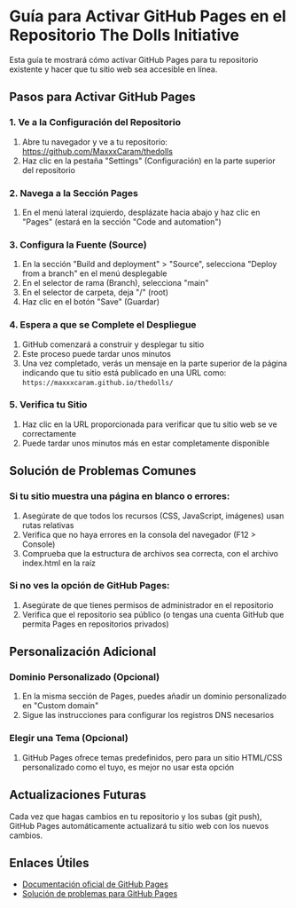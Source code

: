 # Guía para Activar GitHub Pages en el Repositorio The Dolls Initiative

Esta guía te mostrará cómo activar GitHub Pages para tu repositorio existente y hacer que tu sitio web sea accesible en línea.

## Pasos para Activar GitHub Pages

### 1. Ve a la Configuración del Repositorio

1. Abre tu navegador y ve a tu repositorio: https://github.com/MaxxxCaram/thedolls
2. Haz clic en la pestaña "Settings" (Configuración) en la parte superior del repositorio

### 2. Navega a la Sección Pages

1. En el menú lateral izquierdo, desplázate hacia abajo y haz clic en "Pages" (estará en la sección "Code and automation")

### 3. Configura la Fuente (Source)

1. En la sección "Build and deployment" > "Source", selecciona "Deploy from a branch" en el menú desplegable
2. En el selector de rama (Branch), selecciona "main" 
3. En el selector de carpeta, deja "/" (root)
4. Haz clic en el botón "Save" (Guardar)

### 4. Espera a que se Complete el Despliegue

1. GitHub comenzará a construir y desplegar tu sitio
2. Este proceso puede tardar unos minutos
3. Una vez completado, verás un mensaje en la parte superior de la página indicando que tu sitio está publicado en una URL como:
   `https://maxxxcaram.github.io/thedolls/`

### 5. Verifica tu Sitio

1. Haz clic en la URL proporcionada para verificar que tu sitio web se ve correctamente
2. Puede tardar unos minutos más en estar completamente disponible

## Solución de Problemas Comunes

### Si tu sitio muestra una página en blanco o errores:

1. Asegúrate de que todos los recursos (CSS, JavaScript, imágenes) usan rutas relativas
2. Verifica que no haya errores en la consola del navegador (F12 > Console)
3. Comprueba que la estructura de archivos sea correcta, con el archivo index.html en la raíz

### Si no ves la opción de GitHub Pages:

1. Asegúrate de que tienes permisos de administrador en el repositorio
2. Verifica que el repositorio sea público (o tengas una cuenta GitHub que permita Pages en repositorios privados)

## Personalización Adicional

### Dominio Personalizado (Opcional)

1. En la misma sección de Pages, puedes añadir un dominio personalizado en "Custom domain"
2. Sigue las instrucciones para configurar los registros DNS necesarios

### Elegir una Tema (Opcional)

1. GitHub Pages ofrece temas predefinidos, pero para un sitio HTML/CSS personalizado como el tuyo, es mejor no usar esta opción

## Actualizaciones Futuras

Cada vez que hagas cambios en tu repositorio y los subas (git push), GitHub Pages automáticamente actualizará tu sitio web con los nuevos cambios.

## Enlaces Útiles

- [Documentación oficial de GitHub Pages](https://docs.github.com/en/pages)
- [Solución de problemas para GitHub Pages](https://docs.github.com/en/pages/getting-started-with-github-pages/troubleshooting-github-pages-sites) 